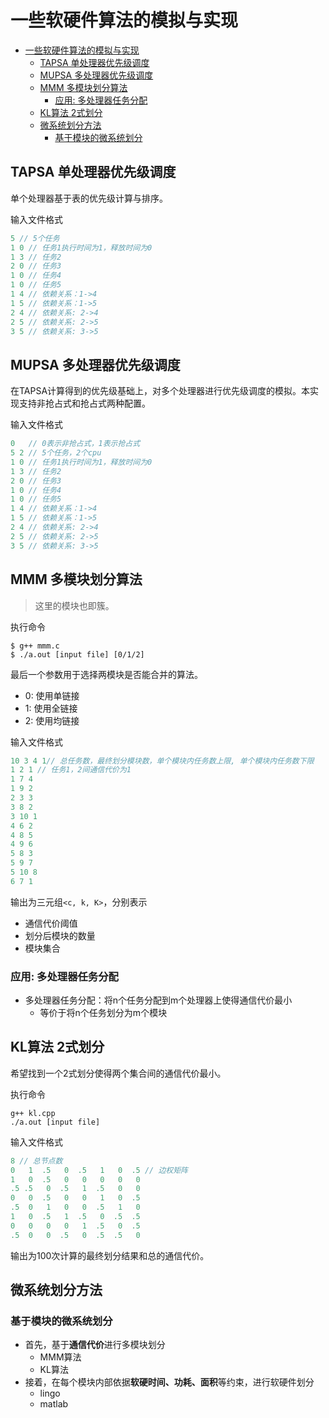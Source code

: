 # 一些软硬件算法的模拟与实现

- [一些软硬件算法的模拟与实现](#一些软硬件算法的模拟与实现)
  - [TAPSA 单处理器优先级调度](#tapsa-单处理器优先级调度)
  - [MUPSA 多处理器优先级调度](#mupsa-多处理器优先级调度)
  - [MMM 多模块划分算法](#mmm-多模块划分算法)
    - [应用: 多处理器任务分配](#应用-多处理器任务分配)
  - [KL算法 2式划分](#kl算法-2式划分)
  - [微系统划分方法](#微系统划分方法)
    - [基于模块的微系统划分](#基于模块的微系统划分)

## TAPSA 单处理器优先级调度

单个处理器基于表的优先级计算与排序。

输入文件格式

```c
5 // 5个任务
1 0 // 任务1执行时间为1，释放时间为0
1 3 // 任务2
2 0 // 任务3
1 0 // 任务4
1 0 // 任务5
1 4 // 依赖关系：1->4
1 5 // 依赖关系：1->5
2 4 // 依赖关系: 2->4
2 5 // 依赖关系: 2->5
3 5 // 依赖关系: 3->5
```

## MUPSA 多处理器优先级调度

在TAPSA计算得到的优先级基础上，对多个处理器进行优先级调度的模拟。本实现支持非抢占式和抢占式两种配置。

输入文件格式

```c
0   // 0表示非抢占式，1表示抢占式
5 2 // 5个任务，2个cpu
1 0 // 任务1执行时间为1，释放时间为0
1 3 // 任务2
2 0 // 任务3
1 0 // 任务4
1 0 // 任务5
1 4 // 依赖关系：1->4
1 5 // 依赖关系：1->5
2 4 // 依赖关系: 2->4
2 5 // 依赖关系: 2->5
3 5 // 依赖关系: 3->5
```

## MMM 多模块划分算法

> 这里的模块也即簇。

执行命令

```shell
$ g++ mmm.c
$ ./a.out [input file] [0/1/2]
```

最后一个参数用于选择两模块是否能合并的算法。

+ 0: 使用单链接
+ 1: 使用全链接
+ 2: 使用均链接

输入文件格式

```c
10 3 4 1// 总任务数，最终划分模块数，单个模块内任务数上限, 单个模块内任务数下限
1 2 1 // 任务1，2间通信代价为1
1 7 4
1 9 2
2 3 3
3 8 2
3 10 1
4 6 2
4 8 5
4 9 6
5 8 3
5 9 7
5 10 8
6 7 1
```

输出为三元组`<c, k, K>`，分别表示

+ 通信代价阈值
+ 划分后模块的数量
+ 模块集合

### 应用: 多处理器任务分配

+ 多处理器任务分配：将n个任务分配到m个处理器上使得通信代价最小
  + 等价于将n个任务划分为m个模块

## KL算法 2式划分

希望找到一个2式划分使得两个集合间的通信代价最小。

执行命令

```shell
g++ kl.cpp
./a.out [input file]
```

输入文件格式

```c
8 // 总节点数
0   1  .5   0  .5   1   0  .5 // 边权矩阵
1   0  .5   0   0   0   0   0
.5 .5   0  .5   1  .5   0   0
0   0  .5   0   0   1   0  .5
.5  0   1   0   0  .5   1   0
1   0  .5   1  .5   0  .5  .5
0   0   0   0   1  .5   0  .5
.5  0   0  .5   0  .5  .5   0
```

输出为100次计算的最终划分结果和总的通信代价。

## 微系统划分方法

### 基于模块的微系统划分

+ 首先，基于**通信代价**进行多模块划分
  + MMM算法
  + KL算法
+ 接着，在每个模块内部依据**软硬时间、功耗、面积**等约束，进行软硬件划分
  + lingo
  + matlab
